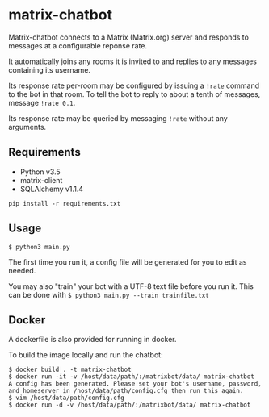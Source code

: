 # matrix-chatbot

Matrix-chatbot connects to a Matrix (Matrix.org) server and responds to messages at a configurable reponse rate.

It automatically joins any rooms it is invited to and replies to any messages containing its username.

Its response rate per-room may be configured by issuing a `!rate` command to the bot in that room. To tell the bot to reply to about a tenth of messages, message `!rate 0.1`.

Its response rate may be queried by messaging `!rate` without any arguments.

## Requirements
- Python v3.5
- matrix-client
- SQLAlchemy v1.1.4

`pip install -r requirements.txt`

## Usage

`$ python3 main.py`

The first time you run it, a config file will be generated for you to edit as needed.

You may also "train" your bot with a UTF-8 text file before you run it. This can be done with
`$ python3 main.py --train trainfile.txt`

## Docker

A dockerfile is also provided for running in docker.

To build the image locally and run the chatbot:

```
$ docker build . -t matrix-chatbot
$ docker run -it -v /host/data/path/:/matrixbot/data/ matrix-chatbot
A config has been generated. Please set your bot's username, password, and homeserver in /host/data/path/config.cfg then run this again.
$ vim /host/data/path/config.cfg
$ docker run -d -v /host/data/path/:/matrixbot/data/ matrix-chatbot
```

